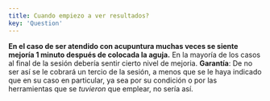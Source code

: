 ```yaml
---
title: Cuando empiezo a ver resultados?
key: 'Question'
---
```

**En el caso de ser atendido con acupuntura muchas veces se siente mejoría 1 minuto después de colocada la aguja.**
En la mayoría de los casos al final de la sesión debería sentir cierto nivel de mejoria. **Garantía**: De no ser así se le cobrará un tercio de la sesión, a menos que se le haya indicado que en su caso en particular, ya sea por su condición o por las herramientas que se *tuvieron*  que emplear, no sería así.
